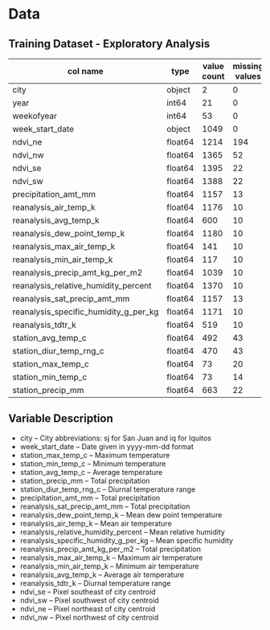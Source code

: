 # Data

## Training Dataset - Exploratory Analysis

| col name | type | value count | missing values |
| -------- | ---- | ----------- | -------------- | 
| city | object | 2 | 0 |
| year | int64 | 21 | 0 |
| weekofyear | int64 | 53 | 0 |
| week_start_date | object | 1049 | 0 |
| ndvi_ne | float64 | 1214 | 194 |
| ndvi_nw | float64 | 1365 | 52 |
| ndvi_se | float64 | 1395 | 22 |
| ndvi_sw | float64 | 1388 | 22 |
| precipitation_amt_mm | float64 | 1157 | 13 |
| reanalysis_air_temp_k | float64 | 1176 | 10 |
| reanalysis_avg_temp_k | float64 | 600 | 10 |
| reanalysis_dew_point_temp_k | float64 | 1180 | 10 |
| reanalysis_max_air_temp_k | float64 | 141 | 10 |
| reanalysis_min_air_temp_k | float64 | 117 | 10 |
| reanalysis_precip_amt_kg_per_m2 | float64 | 1039 | 10 |
| reanalysis_relative_humidity_percent | float64 | 1370 | 10 |
| reanalysis_sat_precip_amt_mm | float64 | 1157 | 13 |
| reanalysis_specific_humidity_g_per_kg | float64 | 1171 | 10 |
| reanalysis_tdtr_k | float64 | 519 | 10 |
| station_avg_temp_c | float64 | 492 | 43 |
| station_diur_temp_rng_c | float64 | 470 | 43 |
| station_max_temp_c | float64 | 73 | 20 |
| station_min_temp_c | float64 | 73 | 14 |
| station_precip_mm | float64 | 663 | 22 |

## Variable Description

- city – City abbreviations: sj for San Juan and iq for Iquitos
- week_start_date – Date given in yyyy-mm-dd format
- station_max_temp_c – Maximum temperature
- station_min_temp_c – Minimum temperature
- station_avg_temp_c – Average temperature
- station_precip_mm – Total precipitation
- station_diur_temp_rng_c – Diurnal temperature range
- precipitation_amt_mm – Total precipitation
- reanalysis_sat_precip_amt_mm – Total precipitation
- reanalysis_dew_point_temp_k – Mean dew point temperature
- reanalysis_air_temp_k – Mean air temperature
- reanalysis_relative_humidity_percent – Mean relative humidity
- reanalysis_specific_humidity_g_per_kg – Mean specific humidity
- reanalysis_precip_amt_kg_per_m2 – Total precipitation
- reanalysis_max_air_temp_k – Maximum air temperature
- reanalysis_min_air_temp_k – Minimum air temperature
- reanalysis_avg_temp_k – Average air temperature
- reanalysis_tdtr_k – Diurnal temperature range
- ndvi_se – Pixel southeast of city centroid
- ndvi_sw – Pixel southwest of city centroid
- ndvi_ne – Pixel northeast of city centroid
- ndvi_nw – Pixel northwest of city centroid
